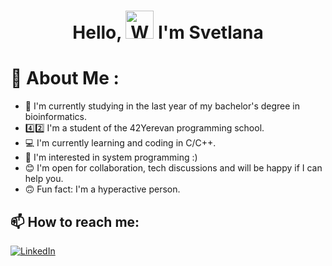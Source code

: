 <h1 align="center"> Hello, <img src="https://raw.githubusercontent.com/nixin72/nixin72/master/wave.gif" alt="Waving hand animated gif"
height="45" width="45" /> I'm Svetlana</h1>

# 💫 About Me :
- 🧬 I'm currently studying in the last year of my bachelor's degree in bioinformatics.
- 4️⃣2️⃣ I'm a student of the 42Yerevan programming school.
- 💻 I'm currently learning and coding in C/C++.
- 🤖 I'm interested in system programming :)
- 😊 I'm open for collaboration, tech discussions and will be happy if I can help you.
- 🙃 Fun fact: I'm a hyperactive person.

## 📫 How to reach me:
[![LinkedIn](https://img.shields.io/badge/LinkedIn-0077B5?style=for-the-badge&logo=linkedin&logoColor=white)]([https://linkedin.com/in/imthepk](https://www.linkedin.com/in/svetlana-khachatryan-6a2961233))

